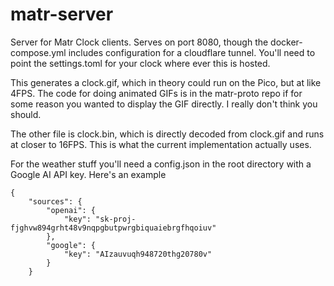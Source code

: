 # matr-server
Server for Matr Clock clients. Serves on port 8080, though the docker-compose.yml includes configuration for a cloudflare tunnel. You'll need to point the settings.toml for your clock where ever this is hosted.

This generates a clock.gif, which in theory could run on the Pico, but at like 4FPS. The code for doing animated GIFs is in the matr-proto repo if for some reason you wanted to display the GIF directly. I really don't think you should.

The other file is clock.bin, which is directly decoded from clock.gif and runs at closer to 16FPS. This is what the current implementation actually uses.

For the weather stuff you'll need a config.json in the root directory with a Google AI API key. Here's an example

```
{
    "sources": {
        "openai": {
            "key": "sk-proj-fjghvw894grht48v9nqpgbutpwrgbiquaiebrgfhqoiuv"
        },
        "google": {
            "key": "AIzauvuqh948720thg20780v"
        }
    }
```
